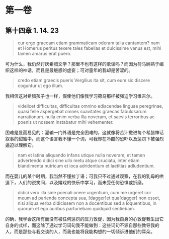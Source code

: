 # 第一卷
## 第十四章 1. 14. 23

> cur ergo graecam etiam grammaticam oderam talia cantantem? nam et Homerus peritus texere tales fabellas et dulcissime vanus est, mihi tamen amarus erat puero.

可为什么，我仍然讨厌希腊文学？那里不也有这样的歌谣吗？而因为荷马娴熟于编织这样的神话，而且是最魅惑的虚妄；可对童年的我却是苦涩的。

> credo etiam graecis pueris Vergilius ita sit, cum eum sic discere coguntur ut ego illum.

我相信这对希腊孩子也一样，假使他们像我学习荷马那样被强迫学习维吉尔。

> videlicet difficultas, difficultas omnino ediscendae linguae peregrinae, quasi felle aspergebat omnes suavitates graecas fabulosarum narrationum. nulla enim verba illa noveram, et saevis terroribus ac poenis ut nossem instabatur mihi vehementer.

困难是显而易见的：灌输一门外语是完全困难的，这就像将苦汁撒进每个希腊神话叙事的甜蜜中。而这个语言我不懂一个词，可我却在冷酷的恐吓以及惩罚下被强烈逼迫以理解它。

> nam et latina aliquando infans utique nulla noveram, et tamen advertendo didici sine ullo metu atque cruciatu, inter etiam blandimenta nutricum et ioca adridentium et laetitias adludentium.

而在婴儿的某个时期，我当然不懂拉丁语；可我只不过通过观察，在我的乳母的哄逗下，人们的说笑间，以及嬉戏的快乐中学习，而未受任何恐惧或折磨。

> didici vero illa sine poenali onere urgentium, cum me urgeret cor meum ad parienda concepta sua, [dagger]et qua[dagger] non esset, nisi aliqua verba didicissem non a docentibus sed a loquentibus, in quorum et ego auribus parturiebam quidquid sentiebam.

的确，我学会这所有而没有被任何惩罚的压力敦促，因为我自身的心敦促我生出它自身的式样，而这除了通过学习词句我不能做到：这些词句不源自那些教导我的人，而是那些与我交谈的人，而我也能将我能构想的一切倾诉进他们的耳朵。